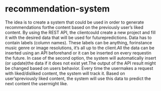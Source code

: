 # recommendation-system

The idea is to create a system that could be used in order to generate recommendations forthe content based on the previously user’s liked content. By using the REST API, the clientcould create a new project and fill it with the desired data that will be used for futurepredictions. Data has to contain labels (column names). These labels can be anything, forinstance music genre or image resolutions, it’s all up to the client.All the data can be inserted using an API beforehand or it can be inserted on every requestin the future. In case of the second option, the system will automatically insert (or update)the data if it does not exist yet.The output of the API result might be changed based on users behavior. Every time the usermakes a request with liked/disliked content, the system will track it. Based on user’spreviously liked content, the system will use this data to predict the next content the usermight like.
